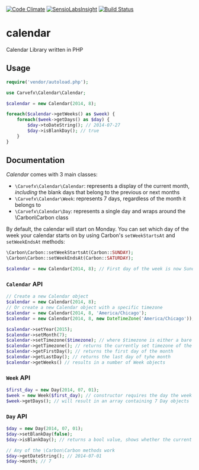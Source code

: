 [![Code Climate](https://codeclimate.com/github/carvefx/calendar.png)](https://codeclimate.com/github/carvefx/calendar)
[![SensioLabsInsight](https://insight.sensiolabs.com/projects/21f07ee7-f608-4a31-ae0e-d214dd962e4a/mini.png)](https://insight.sensiolabs.com/projects/21f07ee7-f608-4a31-ae0e-d214dd962e4a)
[![Build Status](https://travis-ci.org/carvefx/calendar.svg?branch=master)](https://travis-ci.org/carvefx/calendar)

calendar
========

Calendar Library written in PHP

## Usage

```php
require('vendor/autoload.php');

use Carvefx\Calendar\Calendar;

$calendar = new Calendar(2014, 8);

foreach($calendar->getWeeks() as $week) {
    foreach($week->getDays() as $day) {
        $day->toDateString(); // 2014-07-27
        $day->isBlankDay(); // true
    }
}
```

## Documentation

_Calendar_ comes with 3 main classes: 

* `\Carvefx\Calendar\Calendar`: represents a display of the current month, *including* the blank days that belong to the previous or next months
* `\Carvefx\Calendar\Week`: represents 7 days, regardless of the month it belongs to
* `\Carvefx\Calendar\Day`: represents a single day and wraps around the \Carbon\Carbon class

By default, the calendar will start on Monday. You can set which day of the week your calendar starts on by using Carbon's `setWeekStartsAt` and `setWeekEndsAt` methods:

```php
\Carbon\Carbon::setWeekStartsAt(Carbon::SUNDAY);
\Carbon\Carbon::setWeekEndsAt(Carbon::SATURDAY);

$calendar = new Calendar(2014, 8); // First day of the week is now Sunday
```

### `Calendar` API

```php
// Create a new Calendar object
$calendar = new Calendar(2014, 8);
// Or create a new Calendar object with a specific timezone
$calendar = new Calendar(2014, 8, 'America/Chicago');
$calendar = new Calendar(2014, 8, new DateTimeZone('America/Chicago'));

$calendar->setYear(2015);
$calendar->setMonth(7);
$calendar->setTimezone($timezone); // where $timezone is either a bare timezone string, or a DateTimeZone object
$calendar->getTimezone(); // returns the currently set timezone of the calendar
$calendar->getFirstDay(); // returns the first day of the month
$calendar->getLastDay(); // returns the last day of tyhe month
$calendar->getWeeks() // results in a number of Week objects
```

### `Week` API

```php
$first_day = new Day(2014, 07, 01);
$week = new Week($first_day); // constructor requires the day the week starts at
$week->getDays(); // will result in an array containing 7 Day objects
```

### `Day` API

```php
$day = new Day(2014, 07, 01);
$day->setBlankDay(false);
$day->isBlankDay(); // returns a bool value, shows whether the current day is part of the current month

// Any of the \Carbon\Carbon methods work
$day->getDateString(); // 2014-07-01
$day->month; // 7
```
